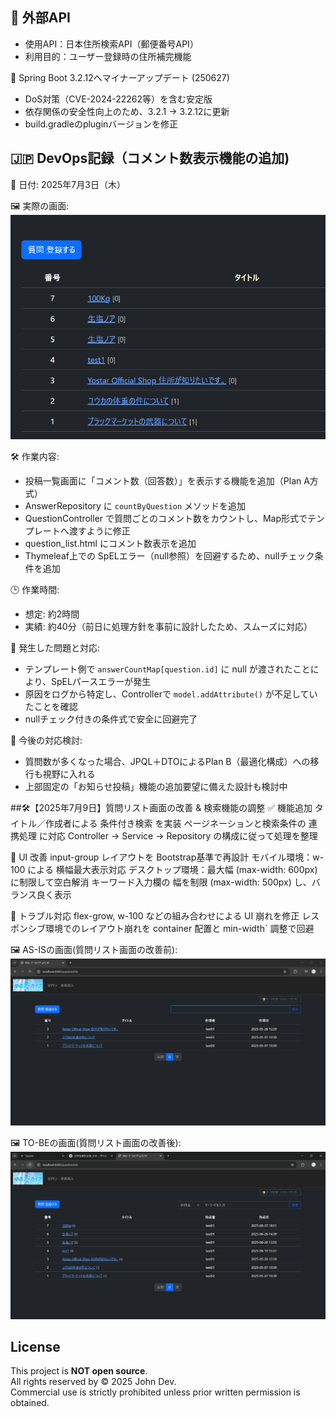 ## 📡 外部API

- 使用API：日本住所検索API（郵便番号API）
- 利用目的：ユーザー登録時の住所補完機能


🔧 Spring Boot 3.2.12へマイナーアップデート (250627)
- DoS対策（CVE-2024-22262等）を含む安定版
- 依存関係の安全性向上のため、3.2.1 → 3.2.12に更新
- build.gradleのpluginバージョンを修正


## 🇯🇵 DevOps記録（コメント数表示機能の追加)
📅 日付: 2025年7月3日（木）


🖼 実際の画面: <br>
![PC表示例](../assets/コメントの数機能追加.png)

🛠 作業内容:
- 投稿一覧画面に「コメント数（回答数）」を表示する機能を追加（Plan A方式）
- AnswerRepository に `countByQuestion` メソッドを追加
- QuestionController で質問ごとのコメント数をカウントし、Map形式でテンプレートへ渡すように修正
- question_list.html にコメント数表示を追加
- Thymeleaf上での SpELエラー（null参照）を回避するため、nullチェック条件を追加

🕒 作業時間:
- 想定: 約2時間  
- 実績: 約40分（前日に処理方針を事前に設計したため、スムーズに対応）

🐛 発生した問題と対応:
- テンプレート側で `answerCountMap[question.id]` に null が渡されたことにより、SpELパースエラーが発生
- 原因をログから特定し、Controllerで `model.addAttribute()` が不足していたことを確認
- nullチェック付きの条件式で安全に回避完了

📌 今後の対応検討:
- 質問数が多くなった場合、JPQL＋DTOによるPlan B（最適化構成）への移行も視野に入れる
- 上部固定の「お知らせ投稿」機能の追加要望に備えた設計も検討中

##🛠️【2025年7月9日】質問リスト画面の改善 & 検索機能の調整
✅ 機能追加
タイトル／作成者による 条件付き検索 を実装
ページネーションと検索条件の 連携処理 に対応
Controller → Service → Repository の構成に従って処理を整理

🎨 UI 改善
input-group レイアウトを Bootstrap基準で再設計
モバイル環境：w-100 による 横幅最大表示対応
デスクトップ環境：最大幅 (max-width: 600px) に制限して空白解消
キーワード入力欄の 幅を制限 (max-width: 500px) し、バランス良く表示

🧩 トラブル対応
flex-grow, w-100 などの組み合わせによる UI 崩れを修正
レスポンシブ環境でのレイアウト崩れを container 配置と min-width` 調整で回避


🖼 AS-ISの画面(質問リスト画面の改善前): <br>
![PC表示例](../assets/ゆるアーカイブPC版メイン画面_ASIS.png)

🖼 TO-BEの画面(質問リスト画面の改善後): <br>
![PC表示例](../assets/ゆるアーカイブPC版メイン画面_TOBE.png)

## License
This project is **NOT open source**.  
All rights reserved by © 2025 John Dev.  
Commercial use is strictly prohibited unless prior written permission is obtained.